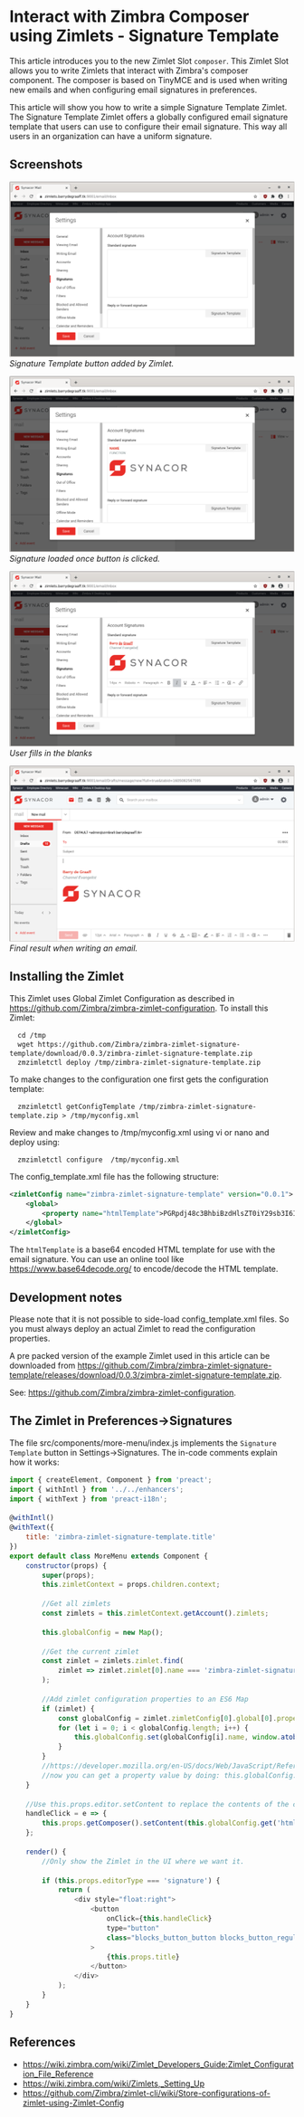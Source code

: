 # Interact with Zimbra Composer using Zimlets - Signature Template

This article introduces you to the new Zimlet Slot `composer`. This Zimlet Slot allows you to write Zimlets that interact with Zimbra's composer component. The composer is based on TinyMCE and is used when writing new emails and when configuring email signatures in preferences.

This article will show you how to write a simple Signature Template Zimlet. The Signature Template Zimlet offers a globally configured email signature template that users can use to configure their email signature. This way all users in an organization can have a uniform signature.

## Screenshots

![](screenshots/1-signature-zimlet.png)
*Signature Template button added by Zimlet.*

![](screenshots/2-signature-loaded.png)
*Signature loaded once button is clicked.*

![](screenshots/3-customized.png)
*User fills in the blanks*

![](screenshots/4-final-result.png)
*Final result when writing an email.*


## Installing the Zimlet

This Zimlet uses Global Zimlet Configuration as described in https://github.com/Zimbra/zimbra-zimlet-configuration. To install this Zimlet:

      cd /tmp
      wget https://github.com/Zimbra/zimbra-zimlet-signature-template/download/0.0.3/zimbra-zimlet-signature-template.zip
      zmzimletctl deploy /tmp/zimbra-zimlet-signature-template.zip

To make changes to the configuration one first gets the configuration template:

      zmzimletctl getConfigTemplate /tmp/zimbra-zimlet-signature-template.zip > /tmp/myconfig.xml

Review and make changes to /tmp/myconfig.xml using vi or nano and deploy using:

      zmzimletctl configure  /tmp/myconfig.xml

The config_template.xml file has the following structure:

```xml
<zimletConfig name="zimbra-zimlet-signature-template" version="0.0.1">
    <global>
        <property name="htmlTemplate">PGRpdj48c3BhbiBzdHlsZT0iY29sb3I6ICNlMDNlMmQ7Ij48c3Ryb25nPk5BTUU8L3N0cm9uZz48L3NwYW4+PC9kaXY+PGRpdj48ZW0+PHNwYW4gc3R5bGU9ImNvbG9yOiAjN2U4YzhkOyI+RlVOQ1RJT048L3NwYW4+PC9lbT48YnIvPjxici8+PGltZyBzcmM9Imh0dHBzOi8vczIyLnE0Y2RuLmNvbS80NzYzMjUxMzcvZmlsZXMvZGVzaWduL3N5bmFjb3ItbG9nby0yMDE2LXJnYi5wbmciPjwvaW1nPjwvZGl2Pgo=</property>
    </global>
</zimletConfig>

```

The `htmlTemplate` is a base64 encoded HTML template for use with the email signature. You can use an online tool like https://www.base64decode.org/ to encode/decode the HTML template.

## Development notes

Please note that it is not possible to side-load config_template.xml files. So you must always deploy an actual Zimlet to read the configuration properties.

A pre packed version of the example Zimlet used in this article can be downloaded from 
https://github.com/Zimbra/zimbra-zimlet-signature-template/releases/download/0.0.3/zimbra-zimlet-signature-template.zip.

See: https://github.com/Zimbra/zimbra-zimlet-configuration.

## The Zimlet in Preferences->Signatures

The file src/components/more-menu/index.js implements the `Signature Template` button in Settings->Signatures. The in-code comments explain how it works:

```javascript
import { createElement, Component } from 'preact';
import { withIntl } from '../../enhancers';
import { withText } from 'preact-i18n';

@withIntl()
@withText({
	title: 'zimbra-zimlet-signature-template.title'
})
export default class MoreMenu extends Component {
	constructor(props) {
		super(props);
		this.zimletContext = props.children.context;

		//Get all zimlets
		const zimlets = this.zimletContext.getAccount().zimlets;

		this.globalConfig = new Map();

		//Get the current zimlet
		const zimlet = zimlets.zimlet.find(
			zimlet => zimlet.zimlet[0].name === 'zimbra-zimlet-signature-template'
		);

		//Add zimlet configuration properties to an ES6 Map
		if (zimlet) {
			const globalConfig = zimlet.zimletConfig[0].global[0].property || [];
			for (let i = 0; i < globalConfig.length; i++) {
				this.globalConfig.set(globalConfig[i].name, window.atob(globalConfig[i].content));
			}
		}
		//https://developer.mozilla.org/en-US/docs/Web/JavaScript/Reference/Global_Objects/Map
		//now you can get a property value by doing: this.globalConfig.get('name-of-property')
	}

	//Use this.props.editor.setContent to replace the contents of the composer textarea
	handleClick = e => {
		this.props.getComposer().setContent(this.globalConfig.get('htmlTemplate'));
	};

	render() {
		//Only show the Zimlet in the UI where we want it.

		if (this.props.editorType === 'signature') {
			return (
				<div style="float:right">
					<button
						onClick={this.handleClick}
						type="button"
						class="blocks_button_button blocks_button_regular zimbra-client_settings_subsectionBodyButton"
					>
						{this.props.title}
					</button>
				</div>
			);
		}
	}
}
```

## References

- https://wiki.zimbra.com/wiki/Zimlet_Developers_Guide:Zimlet_Configuration_File_Reference
- https://wiki.zimbra.com/wiki/Zimlets,_Setting_Up
- https://github.com/Zimbra/zimlet-cli/wiki/Store-configurations-of-zimlet-using-Zimlet-Config
